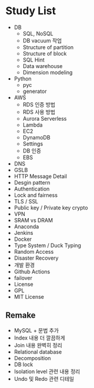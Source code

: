 # Study List

- DB
  - SQL, NoSQL
  - DB vacuum 작업
  - Structure of partition
  - Structure of block
  - SQL Hint
  - Data warehouse
  - Dimension modeling
- Python
  - pyc
  - generator
- AWS
  - RDS 인증 방법
  - RDS 사용 방법
  - Aurora Serverless
  - Lambda
  - EC2
  - DynamoDB
  - Settings
  - DB 인증
  - EBS
- DNS
- GSLB
- HTTP Message Detail
- Desgin pattern
- Authentication
- Lock and fairness
- TLS / SSL
- Public key / Private key crypto
- VPN
- SRAM vs DRAM
- Anaconda
- Jenkins
- Docker
- Type System / Duck Typing
- Random Access
- Disaster Recovery
- 개발 환경
- Github Actions
- failover
- License
- GPL
- MIT License

## Remake

- MySQL + 문법 추가
- Index 내용 더 깔끔하게
- Join 내용 완벽히 정리
- Relational database
- Decomposition
- DB lock
- Isolation level 관련 내용 정리
- Undo 및 Redo 관련 디테일
